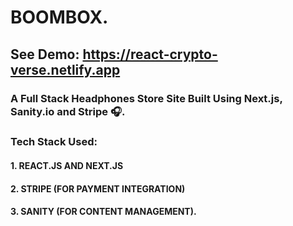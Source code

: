 # BOOMBOX.

## See Demo: https://react-crypto-verse.netlify.app

### A Full Stack Headphones Store Site Built Using Next.js, Sanity.io and Stripe 🎧.

### Tech Stack Used:

#### 1. REACT.JS AND NEXT.JS

#### 2. STRIPE (FOR PAYMENT INTEGRATION)

#### 3. SANITY (FOR CONTENT MANAGEMENT).
